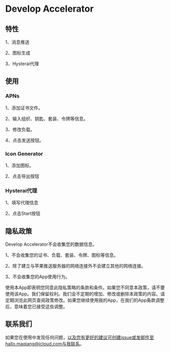 # Develop Accelerator

## 特性

1、消息推送

2、图标生成

3、Hysterai代理

## 使用

### APNs
1、添加证书文件。

2、输入组织、钥匙、套装、令牌等信息。

3、修改负载。

4、点击发送按钮。

### Icon Generator

1、添加图标。

2、点击导出按钮

### Hysterai代理

1、填写代理信息

2、点击Start按钮

## 隐私政策

Develop Accelerator不会收集您的数据信息。

1、不会收集您的证书、负载、套装、令牌、图标等信息。

2、除了建立与苹果推送服务器的网络连接外不会建立其他的网络连接。

3、不会收集您的App使用行为。

使用本App即表明您同意此隐私策略的条款和条件。如果您不同意本政策，请不要使用该App。我们保留权利。我们会不定期的增加、修改或删除本政策的内容。请定期浏览此网页查阅政策修改。如果您继续使用我的App，在我们的App条款调整后，意味着您已接受这些调整。

## 联系我们

如果您在使用中发现任何问题，以及您有更好的建议可创建issue或发邮件至hallo.maqiang@icloud.com与我联系。
